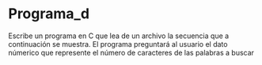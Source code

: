# Programa_d
Escribe un programa en C que lea de un archivo la secuencia que a continuación se muestra. El programa preguntará al usuario el dato númerico que represente el número de caracteres de las palabras a buscar
